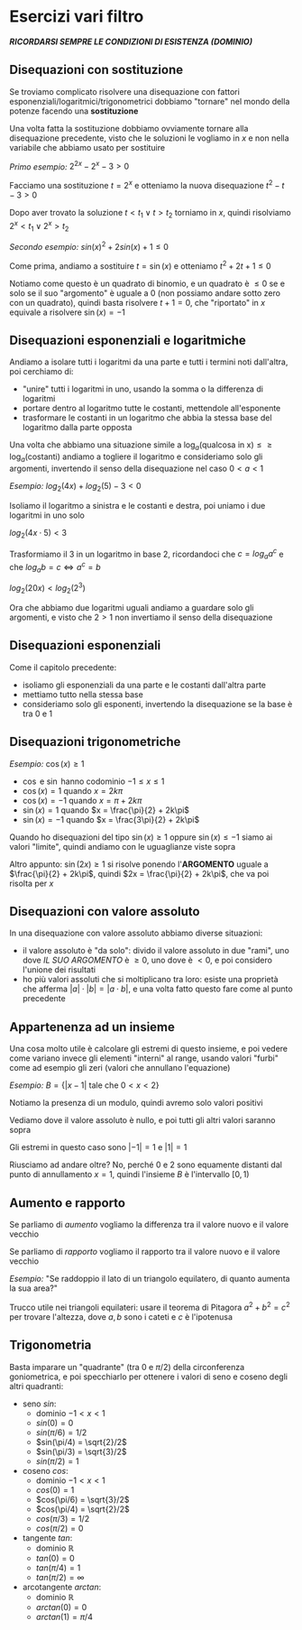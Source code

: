 # Esercizi vari filtro

___RICORDARSI SEMPRE LE CONDIZIONI DI ESISTENZA (DOMINIO)___

## Disequazioni con sostituzione

Se troviamo complicato risolvere una disequazione con fattori esponenziali/logaritmici/trigonometrici dobbiamo "tornare" nel mondo della potenze facendo una __sostituzione__

Una volta fatta la sostituzione dobbiamo ovviamente tornare alla disequazione precedente, visto che le soluzioni le vogliamo in $x$ e non nella variabile che abbiamo usato per sostituire

_Primo esempio:_ $2^{2x} - 2^x - 3 > 0$

Facciamo una sostituzione $t = 2^x$ e otteniamo la nuova disequazione $t^2 - t - 3 > 0$

Dopo aver trovato la soluzione $t < t_1 \vee t > t_2$ torniamo in $x$, quindi risolviamo $2^x < t_1 \vee 2^x > t_2$

_Secondo esempio:_ $sin(x)^2 + 2sin(x) +1 \leq 0$

Come prima, andiamo a sostituire $t = \sin(x)$ e otteniamo $t^2 + 2t + 1 \leq 0$

Notiamo come questo è un quadrato di binomio, e un quadrato è $\leq 0$ se e solo se il suo "argomento" è uguale a $0$ (non possiamo andare sotto zero con un quadrato), quindi basta risolvere $t + 1 = 0$, che "riportato" in $x$ equivale a risolvere $\sin(x) = -1$

## Disequazioni esponenziali e logaritmiche

Andiamo a isolare tutti i logaritmi da una parte e tutti i termini noti dall'altra, poi cerchiamo di:
- "unire" tutti i logaritmi in uno, usando la somma o la differenza di logaritmi
- portare dentro al logaritmo tutte le costanti, mettendole all'esponente
- trasformare le costanti in un logaritmo che abbia la stessa base del logaritmo dalla parte opposta

Una volta che abbiamo una situazione simile a $\log_a (\text{qualcosa in x}) \leq \geq \log_a (\text{costanti})$ andiamo a togliere il logaritmo e consideriamo solo gli argomenti, invertendo il senso della disequazione nel caso $0 < a < 1$

_Esempio:_ $log_2 (4x) + log_2 (5) - 3 < 0$

Isoliamo il logaritmo a sinistra e le costanti e destra, poi uniamo i due logaritmi in uno solo

$log_2 (4x \cdot 5) < 3$

Trasformiamo il $3$ in un logaritmo in base $2$, ricordandoci che $c = log_a a^c$ e che $log_a b = c \Longleftrightarrow a^c = b$

$log_2 (20x) < log_2 (2^3)$

Ora che abbiamo due logaritmi uguali andiamo a guardare solo gli argomenti, e visto che $2 > 1$ non invertiamo il senso della disequazione

## Disequazioni esponenziali

Come il capitolo precedente:
- isoliamo gli esponenziali da una parte e le costanti dall'altra parte
- mettiamo tutto nella stessa base
- consideriamo solo gli esponenti, invertendo la disequazione se la base è tra $0$ e $1$

## Disequazioni trigonometriche

_Esempio:_ $\cos (x) \geq 1$

- $\cos$ e $\sin$ hanno codominio $-1 \leq x \leq 1$
- $\cos (x) = 1$ quando $x = 2k\pi$
- $\cos (x) = -1$ quando $x = \pi + 2k\pi$
- $\sin (x) = 1$ quando $x = \frac{\pi}{2} + 2k\pi$
- $\sin (x) = -1$ quando $x = \frac{3\pi}{2} + 2k\pi$

Quando ho disequazioni del tipo $\sin(x) \geq 1$ oppure $\sin(x) \leq -1$ siamo ai valori "limite", quindi andiamo con le uguaglianze viste sopra

Altro appunto: $\sin(2x) \geq 1$ si risolve ponendo l'__ARGOMENTO__ uguale a $\frac{\pi}{2} + 2k\pi$, quindi $2x = \frac{\pi}{2} + 2k\pi$, che va poi risolta per $x$

## Disequazioni con valore assoluto

In una disequazione con valore assoluto abbiamo diverse situazioni:
- il valore assoluto è "da solo": divido il valore assoluto in due "rami", uno dove _IL SUO ARGOMENTO_ è $\geq 0$, uno dove è $< 0$, e poi considero l'unione dei risultati
- ho più valori assoluti che si moltiplicano tra loro: esiste una proprietà che afferma $|a| \cdot |b| = |a \cdot b|$, e una volta fatto questo fare come al punto precedente

## Appartenenza ad un insieme

Una cosa molto utile è calcolare gli estremi di questo insieme, e poi vedere come variano invece gli elementi "interni" al range, usando valori "furbi" come ad esempio gli zeri (valori che annullano l'equazione)

_Esempio:_ $B = \{ | x-1 | \text{ tale che } 0 < x < 2 \}$

Notiamo la presenza di un modulo, quindi avremo solo valori positivi

Vediamo dove il valore assoluto è nullo, e poi tutti gli altri valori saranno sopra

Gli estremi in questo caso sono $|-1| = 1$ e $|1| = 1$

Riusciamo ad andare oltre? No, perché $0$ e $2$ sono equamente distanti dal punto di annullamento $x = 1$, quindi l'insieme $B$ è l'intervallo $[0,1)$

## Aumento e rapporto

Se parliamo di _aumento_ vogliamo la differenza tra il valore nuovo e il valore vecchio

Se parliamo di _rapporto_ vogliamo il rapporto tra il valore nuovo e il valore vecchio

_Esempio:_ "Se raddoppio il lato di un triangolo equilatero, di quanto aumenta la sua area?"

Trucco utile nei triangoli equilateri: usare il teorema di Pitagora $a^2 + b^2 = c^2$ per trovare l'altezza, dove $a,b$ sono i cateti e $c$ è l'ipotenusa

## Trigonometria

Basta imparare un "quadrante" (tra $0$ e $\pi/2$) della circonferenza goniometrica, e poi specchiarlo per ottenere i valori di seno e coseno degli altri quadranti:

- seno $sin$:
	- dominio $-1 < x < 1$
	- $sin(0) = 0$
	- $sin(\pi/6) = 1/2$
	- $sin(\pi/4) = \sqrt{2}/2$
	- $sin(\pi/3) = \sqrt{3}/2$
	- $sin(\pi/2) = 1$
- coseno $cos$:
	- dominio $-1 < x < 1$
	- $cos(0) = 1$
	- $cos(\pi/6) = \sqrt{3}/2$
	- $cos(\pi/4) = \sqrt{2}/2$
	- $cos(\pi/3) = 1/2$
	- $cos(\pi/2) = 0$
- tangente $tan$:
	- dominio $\mathbb{R}$
	- $tan(0) = 0$
	- $tan(\pi/4) = 1$
	- $tan(\pi/2) = \infty$
- arcotangente $arctan$:
	- dominio $\mathbb{R}$
	- $arctan(0) = 0$
	- $arctan(1) = \pi/4$
